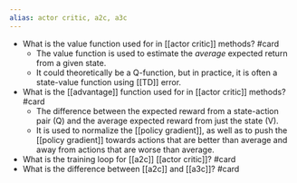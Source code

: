```yaml
---
alias: actor critic, a2c, a3c
---
```

- What is the value function used for in [[actor critic]] methods? #card
    - The value function is used to estimate the *average* expected return from a given state.
    - It could theoretically be a Q-function, but in practice, it is often a state-value function using [[TD]] error.
- What is the [[advantage]] function used for in [[actor critic]] methods? #card
    - The difference between the expected reward from a state-action pair (Q) and the average expected reward from just the state (V).
    - It is used to normalize the [[policy gradient]], as well as to push the [[policy gradient]] towards actions that are better than average and away from actions that are worse than average.
- What is the training loop for [[a2c]] [[actor critic]]? #card
- What is the difference between [[a2c]] and [[a3c]]? #card
